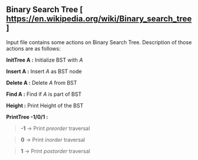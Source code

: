 ## Binary Search Tree [ https://en.wikipedia.org/wiki/Binary_search_tree ]

Input file contains some actions on Binary Search Tree. Description of those actions are as follows:

**InitTree A :** Initialize BST with *A*

**Insert A :** Insert *A* as BST node

**Delete A :** Delete *A* from BST

**Find A :** Find if *A* is part of BST

**Height :** Print Height of the BST

**PrintTree -1/0/1 :**
> **-1** -> Print *preorder* traversal

> **0** -> Print *inorder* traversal

> **1** -> Print *postorder* traversal
